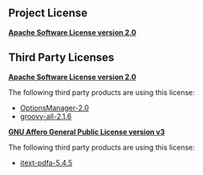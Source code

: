 <!-- Created by CodeLicenseManager -->
## Project License

__[Apache Software License version 2.0](https://github.com/tombensve/MarkdownDoc/blob/master/Docs/Apache-2.0.md)__

## Third Party Licenses

__[Apache Software License version 2.0](http://www.apache.org/licenses/LICENSE-2.0.html)__

The following third party products are using this license:

* [OptionsManager-2.0](http://github.com/tombensve/OptionsManager)
* [groovy-all-2.1.6](http://groovy.codehaus.org/)

__[GNU Affero General Public License version v3](http://www.fsf.org/licensing/licenses/agpl-3.0.html)__

The following third party products are using this license:

* [itext-pdfa-5.4.5](http://www.itextpdf.com/)

<!-- CLM -->
